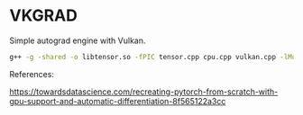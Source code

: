 # VKGRAD

Simple autograd engine with Vulkan.

```bash
g++ -g -shared -o libtensor.so -fPIC tensor.cpp cpu.cpp vulkan.cpp -lMoltenVK -std=c++17
```

References:

https://towardsdatascience.com/recreating-pytorch-from-scratch-with-gpu-support-and-automatic-differentiation-8f565122a3cc